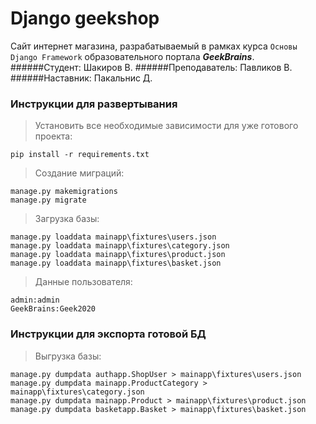 # Django geekshop
Сайт интернет магазина, разрабатываемый в рамках курса `Основы Django Framework`
образовательного портала ***GeekBrains***.
######Студент: Шакиров В.
######Преподаватель: Павликов В.
######Наставник: Пакальнис Д.

### Инструкции для развертывания

>Установить все необходимые зависимости для уже готового проекта:
```
pip install -r requirements.txt
```

>Создание миграций:
```
manage.py makemigrations
manage.py migrate
```

>Загрузка базы:
```
manage.py loaddata mainapp\fixtures\users.json
manage.py loaddata mainapp\fixtures\category.json
manage.py loaddata mainapp\fixtures\product.json
manage.py loaddata mainapp\fixtures\basket.json
```

>Данные пользователя:
```
admin:admin
GeekBrains:Geek2020
```

### Инструкции для экспорта готовой БД
>Выгрузка базы:
```
manage.py dumpdata authapp.ShopUser > mainapp\fixtures\users.json
manage.py dumpdata mainapp.ProductCategory > mainapp\fixtures\category.json
manage.py dumpdata mainapp.Product > mainapp\fixtures\product.json
manage.py dumpdata basketapp.Basket > mainapp\fixtures\basket.json
```